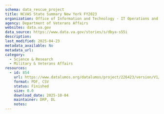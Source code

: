 ```yaml
---
schema: data_rescue_project 
title: NCVAS State Summary New York FY2023
organization: Office of Information and Technology - IT Operations and Services (ITOPS)
agency: Department of Veterans Affairs
websites: data.va.gov
data_source: https://www.data.va.gov/stories/s/dbya-s55i
description: 
last_modified: 2025-04-23
metadata_available: No
metadata_url: 
category:
  - Science & Research 
  - Military & Veterans Affairs 
resources:
  - id: 854
    url: https://www.datalumos.org/datalumos/project/226423/version/V1/view
    format: PDF, CSV
    status: Finished
    size: 0.0
    download_date: 2025-10-04
    maintainer: DRP, DL
    notes: 
---
```

